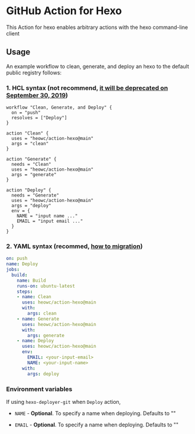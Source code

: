 # GitHub Action for Hexo

This Action for hexo enables arbitrary actions with the hexo command-line client

## Usage

An example workflow to clean, generate, and deploy an hexo to the default public registry follows:

### 1. HCL syntax (not recommend, [it will be deprecated on September 30, 2019](https://help.github.com/en/articles/migrating-github-actions-from-hcl-syntax-to-yaml-syntax#about-the-new-yaml-syntax-for-github-actions))

```hcl
workflow "Clean, Generate, and Deploy" {
  on = "push"
  resolves = ["Deploy"]
}

action "Clean" {
  uses = "heowc/action-hexo@main"
  args = "clean"
}

action "Generate" {
  needs = "Clean"
  uses = "heowc/action-hexo@main"
  args = "generate"
}

action "Deploy" {
  needs = "Generate"
  uses = "heowc/action-hexo@main"
  args = "deploy"
  env = {
    NAME = "input name ..."
    EMAIL = "input email ..."
  }
}
```

### 2. YAML syntax (recommed, [how to migration](https://help.github.com/en/articles/migrating-github-actions-from-hcl-syntax-to-yaml-syntax#converting-workflow-files-in-your-repository-to-yaml-syntax))

```yaml
on: push
name: Deploy
jobs:
  build:
    name: Build
    runs-on: ubuntu-latest
    steps:
    - name: Clean
      uses: heowc/action-hexo@main
      with:
        args: clean
    - name: Generate
      uses: heowc/action-hexo@main
      with:
        args: generate
    - name: Deploy
      uses: heowc/action-hexo@main
      env:
        EMAIL: <your-input-email>
        NAME: <your-input-name>
      with:
        args: deploy

```
### Environment variables

If using `hexo-deployer-git` when `Deploy` action,

* `NAME` - **Optional**. To specify a name when deploying. Defaults to ""

* `EMAIL` - **Optional**. To specify a name when deploying. Defaults to ""
